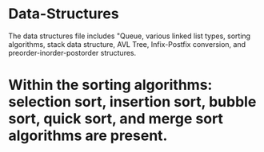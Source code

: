 # Data-Structures

The data structures file includes "Queue, various linked list types, sorting algorithms, stack data structure, AVL Tree, Infix-Postfix conversion, and preorder-inorder-postorder structures.
# Within the sorting algorithms: selection sort, insertion sort, bubble sort, quick sort, and merge sort algorithms are present.
